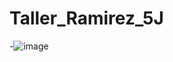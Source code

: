 # Taller_Ramirez_5J

-![image](https://github.com/user-attachments/assets/1439e23a-5531-41dd-b8f6-111e7325c2cf)
